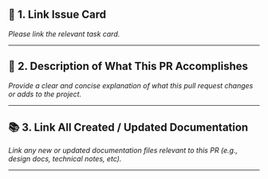 ## 🔗 1. Link Issue Card  
_Please link the relevant task card._

---

## 📝 2. Description of What This PR Accomplishes  
_Provide a clear and concise explanation of what this pull request changes or adds to the project._


---

## 📚 3. Link All Created / Updated Documentation  
_Link any new or updated documentation files relevant to this PR (e.g., design docs, technical notes, etc)._

---


